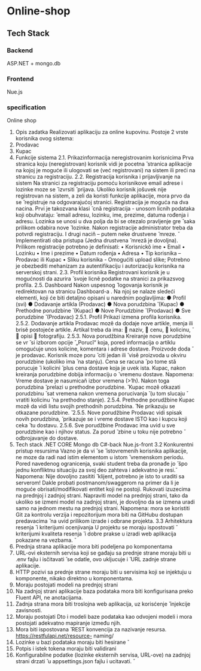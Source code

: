 # Online-shop

## Tech Stack

### Backend

ASP.NET + mongo.db

### Frontend

Nue.js


### specification
Online shop 
1. Opis zadatka
Realizovati aplikaciju za online kupovinu.
Postoje 2 vrste korisnika ovog sistema:
1. Prodavac
2. Kupac
2. Funkcije sistema
2.1. Prikazinformacija neregistrovanim korisnicima
Prva stranica koju (neregistrovan) korisnik vidi je pocetna ̌ stranica aplikacije na kojoj je moguće ili
ulogovati se (već registrovani) na sistem ili preći na stranicu za registraciju.
2.2. Registracija korisnika i prijavljivanje na sistem
Na stranici za registraciju pomoću korisnikove email adrese i lozinke moze se ̌ izvrsiti ̌ prijava.
Ukoliko korisnik jošuvek nije registrovan na sistem, a zeli da koristi funkcije aplikacije, mora prvo da se ̌
registruje na odgovarajućoj stranici. Registracija je moguća na dva nacina. Prvi je takozvana klasi ̌ cnǎ
registracija - unosom licnih podataka koji obuhvataju: ̌ email adresu, lozinku, ime, prezime, datuma
rođenja i adresu. Lozinka se unosi u dva polja da bi se otezalo pravljenje gre ̌ saka prilikom odabira nove ̌
lozinke. Nakon registracije administrator treba da potvrdi registraciju. I drugi naciň – putem neke
drustvene ̌ mreze. ̌ Implementirati oba pristupa (Jedna drustvena ̌ mrezǎ je dovoljna).
Prilikom registracije potrebno je definisati:
• Korisnickǒ ime
• Email
• Lozinku
• Ime i prezime
• Datum rođenja
• Adresa
• Tip korisnika – Prodavac ili Kupac
• Sliku korisnika - Omogućiti upload slike;
Potrebno je obezbediti mehanizam za autentifikaciju i autorizaciju korisnika na serverskoj strani.
2.3. Profil korisnika
Registrovani korisnik je u mogućnosti da azurira ̌ svoje licně podatke na stranici za prikazsvog profila.
2.5. Dashboard
Nakon uspesnog ̌ logovanja korisnik je redirektovan na stranicu Dashboard-a . Na njoj se nalaze
sledeći elementi, koji će biti detaljno opisani u narednim poglavljima:
● Profil (svi)
● Dodavanje artikla (Prodavac)
● Nova porudzbina ̌ (Kupac)
● Prethodne porudzbine ̌ (Kupac)
● Nove Porudzbine ̌ (Prodavac)
● Sve porudzbine ̌ (Prodavac)
2.5.1. Profil
Prikazi izmena profila korisnika.
2.5.2. Dodavanje artikla
Prodavac mozě da dodaje nove artikle, menja ili brisě postojeće artikle. Artikal treba da ima:
 naziv,
 cenu,
 kolicinu, ̌
 opisi
 fotografiju.
2.5.3. Nova porudžbina
Kreiranje nove porudzbine se vr ̌ si izborom opcije ̌ „Porucǐ“ koja, pored informacija o artiklu omogućuje
unos kolicine, komentara i adrese dostave. Proizvode doda ̌ je prodavac. Korisnik moze poru ̌ citi jedan ili ̌
visě proizvoda u okviru porudzbine (ukoliko ima ̌ na stanju). Cena se racuna ̌ po tome stǎ porucuje ̌ i kolicini ̌
plus cena dostave koja je uvek ista. Kupac, nakon kreiranja porudzbine dobija informaciju o ̌ vremenu
dostave.
Napomena: Vreme dostave je nasumicaň izbor vremena (>1h). Nakon toga porudzbina ̌ prelazi u
prethodne porudzbine. ̌ Kupac mozě otkazati porudzbinu ̌ sat vremena nakon vremena porucivanja ̌ (u tom
slucaju ̌ vratiti kolicinu ̌ na prethodno stanje).
2.5.4. Prethodne porudžbine
Kupac mozě da vidi listu svojih prethodnih porudzbina. ̌ Ne prikazuju se otkazane porudzbine. ̌
2.5.5. Nove porudžbine
Prodavac vidi spisak novih porudzbina, ̌ prikazuje se i vreme dostave ISTO kao i kupcu koji ceka ̌ tu dostavu.
2.5.6. Sve porudžbine
Prodavac ima uvid u sve porudzbine kao i njihov status. Za porud ̌ zbine u toku nije potrebno ̌
odbrojavanje do dostave.
3. Tech stack
.NET CORE
Mongo db
C#-back
 Nue.js-front
3.2 Konkurentni pristup resursima
Vazno je da vi ̌ se ̌ istovremenih korisnika aplikacije, ne moze da radi nad istim elementom u istom ̌
vremenskom periodu. Pored navedenog ogranicenja, svaki student treba da pronađe jo ̌ špo jednu
konfliktnu situaciju za svoj deo zahteva i adekvatno je resi.̌
Napomena: Nije dovoljno zasititi ̌ klijent, potrebno je isto to uraditi sa serverom! Dakle probati
postmanom/swaggerom na primer da li je moguće obrisati/modifikovati entitet koji ne postoji.
Rukovati izuzecima na prednjoj i zadnjoj strani. Napraviti model na prednjoj strani, tako da ukoliko se
izmeni model na zadnjoj strani, je dovoljno da se izmena uradi samo na jednom mestu na prednjoj
strani.
Napomena: mora se koristiti Git za kontrolu verzija i repozitorijum mora biti na GitHubu dostupan
predavacima ̌ na uvid prilikom izrade i odbrane projekta.
3.3 Arhitektura resenja ̌ i kriterijumi ocenjivanja
U projektu se moraju ispostovati ̌ kriterijumi kvaliteta resenja ̌ i dobre prakse u izradi web aplikacija
pokazane na vezbama. ̌
1. Prednja strana aplikacije mora biti podeljena po komponentama
2. URL-ovi eksternih servisa koji se gađaju sa prednje strane moraju biti u .env fajlu i isčitavati ̌
se odatle, ovo ukljucuje i ̌ URL zadnje strane aplikacije.
3. HTTP pozivi sa prednje strane moraju biti u servisima koji se injektuju u komponente,
nikako direktno u komponentama.
4. Moraju postojati modeli na prednjoj strani
5. Na zadnjoj strani aplikacije baza podataka mora biti konfigurisana preko Fluent API,
ne anotacijama.
6. Zadnja strana mora biti troslojna web aplikacija, uz korisćenje ̌ injekcije zavisnosti.
7. Moraju postojati Dto i modeli baze podataka kao odvojeni modeli i mora postojati adekvatno
mapiranje između njih.
8. Mora biti ispostovana ̌ REST konvencija za nazivanje resursa.
https://restfulapi.net/resource- naming/
9. Lozinke u bazi podataka moraju biti hesirane ̌
10. Potpis i istek tokena moraju biti validirani
11. Konfigurabilne podatke (lozinke eksternih servisa, URL-ove) na zadnjoj strani
drzati ̌ u appsettings.json fajlu i ucitavati. ̌

